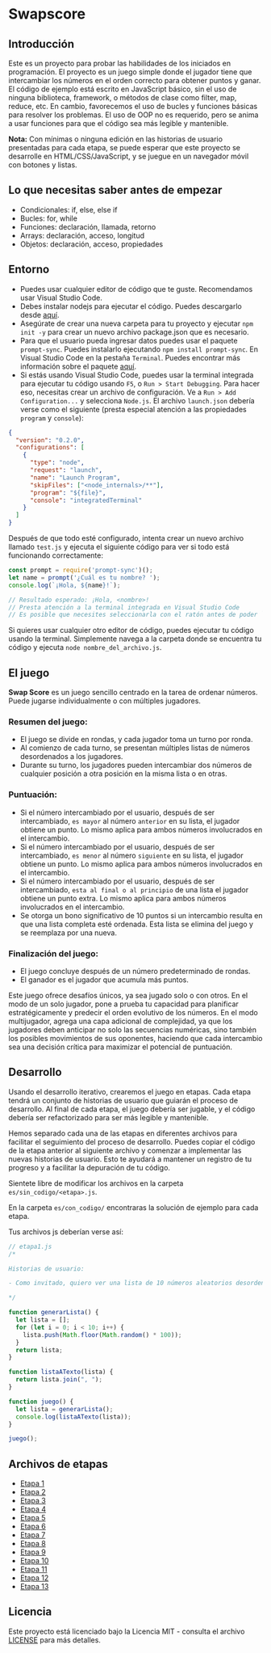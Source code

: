 
# Swapscore

## Introducción

Este es un proyecto para probar las habilidades de los iniciados en programación. El proyecto es un juego simple donde el jugador tiene que intercambiar los números en el orden correcto para obtener puntos y ganar. El código de ejemplo está escrito en JavaScript básico, sin el uso de ninguna biblioteca, framework, o métodos de clase como filter, map, reduce, etc. En cambio, favorecemos el uso de bucles y funciones básicas para resolver los problemas. El uso de OOP no es requerido, pero se anima a usar funciones para que el código sea más legible y mantenible.

**Nota:** Con mínimas o ninguna edición en las historias de usuario presentadas para cada etapa, se puede esperar que este proyecto se desarrolle en HTML/CSS/JavaScript, y se juegue en un navegador móvil con botones y listas.

## Lo que necesitas saber antes de empezar

- Condicionales: if, else, else if
- Bucles: for, while
- Funciones: declaración, llamada, retorno
- Arrays: declaración, acceso, longitud
- Objetos: declaración, acceso, propiedades

## Entorno

- Puedes usar cualquier editor de código que te guste. Recomendamos usar Visual Studio Code.
- Debes instalar nodejs para ejecutar el código. Puedes descargarlo desde [aquí](https://nodejs.org/es/download/).
- Asegúrate de crear una nueva carpeta para tu proyecto y ejecutar `npm init -y` para crear un nuevo archivo package.json que es necesario.
- Para que el usuario pueda ingresar datos puedes usar el paquete `prompt-sync`. Puedes instalarlo ejecutando `npm install prompt-sync`. En Visual Studio Code en la pestaña `Terminal`. Puedes encontrar más información sobre el paquete [aquí](https://www.npmjs.com/package/prompt-sync).
- Si estás usando Visual Studio Code, puedes usar la terminal integrada para ejecutar tu código usando `F5`, o `Run > Start Debugging`. Para hacer eso, necesitas crear un archivo de configuración. Ve a `Run > Add Configuration...` y selecciona `Node.js`. El archivo `launch.json` debería verse como el siguiente (presta especial atención a las propiedades `program` y `console`):

```json
{
  "version": "0.2.0",
  "configurations": [
    {
      "type": "node",
      "request": "launch",
      "name": "Launch Program",
      "skipFiles": ["<node_internals>/**"],
      "program": "${file}",
      "console": "integratedTerminal"
    }
  ]
}
```

Después de que todo esté configurado, intenta crear un nuevo archivo llamado `test.js` y ejecuta el siguiente código para ver si todo está funcionando correctamente:

```javascript
const prompt = require('prompt-sync')();
let name = prompt('¿Cuál es tu nombre? ');
console.log(`¡Hola, ${name}!`);

// Resultado esperado: ¡Hola, <nombre>!
// Presta atención a la terminal integrada en Visual Studio Code
// Es posible que necesites seleccionarla con el ratón antes de poder `ingresar` cualquier cosa
```

Si quieres usar cualquier otro editor de código, puedes ejecutar tu código usando la terminal. Simplemente navega a la carpeta donde se encuentra tu código y ejecuta `node nombre_del_archivo.js`.

## El juego

**Swap Score** es un juego sencillo centrado en la tarea de ordenar números. Puede jugarse individualmente o con múltiples jugadores.

### **Resumen del juego:**
- El juego se divide en rondas, y cada jugador toma un turno por ronda.
- Al comienzo de cada turno, se presentan múltiples listas de números desordenados a los jugadores.
- Durante su turno, los jugadores pueden intercambiar dos números de cualquier posición a otra posición en la misma lista o en otras.

### **Puntuación:**
- Si el número intercambiado por el usuario, después de ser intercambiado, `es mayor` al número `anterior` en su lista, el jugador obtiene un punto. Lo mismo aplica para ambos números involucrados en el intercambio.
- Si el número intercambiado por el usuario, después de ser intercambiado, `es menor` al número `siguiente` en su lista, el jugador obtiene un punto. Lo mismo aplica para ambos números involucrados en el intercambio.
- Si el número intercambiado por el usuario, después de ser intercambiado, `esta al final o al principio` de una lista el jugador obtiene un punto extra. Lo mismo aplica para ambos números involucrados en el intercambio.
- Se otorga un bono significativo de 10 puntos si un intercambio resulta en que una lista completa esté ordenada. Esta lista se elimina del juego y se reemplaza por una nueva.

### **Finalización del juego:**
- El juego concluye después de un número predeterminado de rondas.
- El ganador es el jugador que acumula más puntos.

Este juego ofrece desafíos únicos, ya sea jugado solo o con otros. En el modo de un solo jugador, pone a prueba tu capacidad para planificar estratégicamente y predecir el orden evolutivo de los números. En el modo multijugador, agrega una capa adicional de complejidad, ya que los jugadores deben anticipar no solo las secuencias numéricas, sino también los posibles movimientos de sus oponentes, haciendo que cada intercambio sea una decisión crítica para maximizar el potencial de puntuación.

## Desarrollo

Usando el desarrollo iterativo, crearemos el juego en etapas. Cada etapa tendrá un conjunto de historias de usuario que guiarán el proceso de desarrollo. Al final de cada etapa, el juego debería ser jugable, y el código debería ser refactorizado para ser más legible y mantenible.

Hemos separado cada una de las etapas en diferentes archivos para facilitar el seguimiento del proceso de desarrollo. Puedes copiar el código de la etapa anterior al siguiente archivo y comenzar a implementar las nuevas historias de usuario. Esto te ayudará a mantener un registro de tu progreso y a facilitar la depuración de tu código. 

Sientete libre de modificar los archivos en la carpeta `es/sin_codigo/<etapa>.js`. 

En la carpeta `es/con_codigo/` encontraras la solución de ejemplo para cada etapa.

Tus archivos js deberían verse así:

```javascript
// etapa1.js
/*

Historias de usuario:

- Como invitado, quiero ver una lista de 10 números aleatorios desordenados, para poder planificar mi primer intercambio.

*/

function generarLista() {
  let lista = [];
  for (let i = 0; i < 10; i++) {
    lista.push(Math.floor(Math.random() * 100));
  }
  return lista;
}

function listaATexto(lista) {
  return lista.join(", ");
}

function juego() {
  let lista = generarLista();
  console.log(listaATexto(lista));
}

juego();
```

## Archivos de etapas

- [Etapa 1](en/etapa1.js)
- [Etapa 2](en/etapa2.js)
- [Etapa 3](en/etapa3.js)
- [Etapa 4](en/etapa4.js)
- [Etapa 5](en/etapa5.js)
- [Etapa 6](en/etapa6.js)
- [Etapa 7](en/etapa7.js)
- [Etapa 8](en/etapa8.js)
- [Etapa 9](en/etapa9.js)
- [Etapa 10](en/etapa10.js)
- [Etapa 11](en/etapa11.js)
- [Etapa 12](en/etapa12.js)
- [Etapa 13](en/etapa13.js)

## Licencia

Este proyecto está licenciado bajo la Licencia MIT - consulta el archivo [LICENSE](https://) para más detalles.
